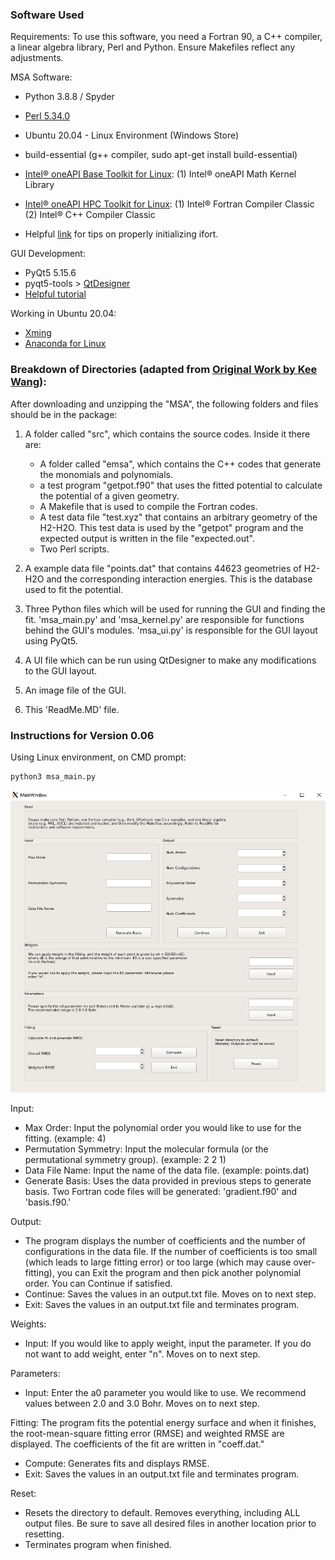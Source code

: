 ### Software Used

Requirements: To use this software, you need a Fortran 90, a C++ compiler, a linear algebra library, Perl and Python. Ensure Makefiles reflect any adjustments. 

MSA Software:
* Python 3.8.8 / Spyder
* [Perl 5.34.0](https://www.activestate.com/products/perl/)
* Ubuntu 20.04 - Linux Environment (Windows Store)
* build-essential (g++ compiler, sudo apt-get install build-essential)
* [Intel® oneAPI Base Toolkit for Linux](https://www.intel.com/content/www/us/en/developer/tools/oneapi/base-toolkit-download.html): 
    (1) Intel® oneAPI Math Kernel Library

* [Intel® oneAPI HPC Toolkit for Linux](https://www.intel.com/content/www/us/en/developer/tools/oneapi/hpc-toolkit-download.html):
    (1) Intel® Fortran Compiler Classic
    (2) Intel® C++ Compiler Classic
* Helpful [link](https://estuarine.jp/2021/03/install-oneapi/?lang=en) for tips on properly initializing ifort. <!--- (i.e. source /opt/intel/oneapi/setvars.sh) -->

GUI Development:
* PyQt5 5.15.6
* pyqt5-tools > [QtDesigner](https://doc.qt.io/qt-5/qtdesigner-manual.html) 
* [Helpful tutorial](https://www.techwithtim.net/tutorials/pyqt5-tutorial/how-to-use-qtdesigner/)

Working in Ubuntu 20.04:
* [Xming](https://sourceforge.net/projects/xming/)
* [Anaconda for Linux](https://www.digitalocean.com/community/tutorials/how-to-install-the-anaconda-python-distribution-on-ubuntu-20-04)


### Breakdown of Directories (adapted from [Original Work by Kee Wang](https://github.com/Kee-Wang/PES-Fitting-MSA)):
After downloading and unzipping the "MSA", the following folders and
files should be in the package:

1. A folder called "src", which contains the source codes. Inside it there are:
    - A folder called "emsa", which contains the C++ codes that generate the monomials and polynomials.
    - a test program "getpot.f90" that uses the fitted potential to calculate the potential of a given geometry.
    - A Makefile that is used to compile the Fortran codes.
    - A test data file "test.xyz" that contains an arbitrary geometry of the H2-H2O. This test data is used by the "getpot" program and the expected output is written in the file "expected.out".
    - Two Perl scripts.

2. A example data file "points.dat" that contains 44623 geometries of H2-H2O and the corresponding interaction energies. This is the database used to fit the potential.

3. Three Python files which will be used for running the GUI and finding the fit. 'msa_main.py' and 'msa_kernel.py' are responsible for functions behind the GUI's modules. 'msa_ui.py' is responsible for the GUI layout using PyQt5. 

4. A UI file which can be run using QtDesigner to make any modifications to the GUI layout. 

5. An image file of the GUI.

6. This 'ReadMe.MD' file. 

### Instructions for Version 0.06

Using Linux environment, on CMD prompt: 
```
python3 msa_main.py 
```
![Interface](./msa_0411.png)

Input:
* Max Order: Input the polynomial order you would like to use for the fitting. (example: 4)
* Permutation Symmetry: Input the molecular formula (or the permutational symmetry group). (example: 2 2 1)
* Data File Name: Input the name of the data file. (example: points.dat)
* Generate Basis: Uses the data provided in previous steps to generate basis. Two Fortran code files will be generated: 'gradient.f90' and 'basis.f90.'

Output: 
* The program displays the number of coefficients and the number of configurations in the data file. If the number of coefficients is too small (which leads to large fitting error) or too large (which may cause over-fitting), you can Exit the program and then pick another polynomial order. You can Continue if satisfied.
* Continue: Saves the values in an output.txt file. Moves on to next step.
* Exit: Saves the values in an output.txt file and terminates program.

Weights: 
* Input: If you would like to apply weight, input the parameter. If you do not want to add weight, enter "n". Moves on to next step.

Parameters: 
* Input: Enter the a0 parameter you would like to use. We recommend values between 2.0 and 3.0 Bohr. Moves on to next step.

Fitting: The program fits the potential energy surface and when it finishes, the root-mean-square fitting error (RMSE) and weighted RMSE are displayed. The coefficients of the fit are written in "coeff.dat."
* Compute: Generates fits and displays RMSE.
* Exit: Saves the values in an output.txt file and terminates program.

Reset:
* Resets the directory to default. Removes everything, including ALL output files. Be sure to save all desired files in another location prior to resetting.
* Terminates program when finished.



